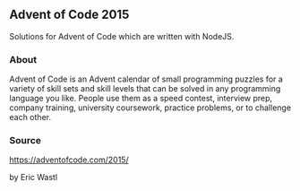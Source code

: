 ## Advent of Code 2015

Solutions for Advent of Code which are written with NodeJS.

### About

Advent of Code is an Advent calendar of small programming puzzles for a variety of skill sets and skill levels that can be solved in any programming language you like. People use them as a speed contest, interview prep, company training, university coursework, practice problems, or to challenge each other.

### Source
https://adventofcode.com/2015/

by Eric Wastl
